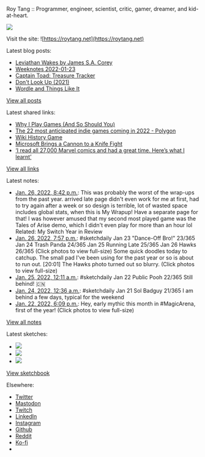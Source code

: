 Roy Tang :: Programmer, engineer, scientist, critic, gamer, dreamer, and kid-at-heart.

![](https://roytang.net/static/img/profile.jpg)

Visit the site: ![https://roytang.net](https://roytang.net)

Latest blog posts:

- [Leviathan Wakes by James S.A. Corey](https://roytang.net/2022/01/leviathan-wakes/)
- [Weeknotes 2022-01-23](https://roytang.net/2022/01/weeknotes-01-23/)
- [Captain Toad: Treasure Tracker](https://roytang.net/2022/01/captain-toad/)
- [Don&#x27;t Look Up (2021)](https://roytang.net/2022/01/dont-look-up/)
- [Wordle and Things Like It](https://roytang.net/2022/01/wordle-things/)

[View all posts](https://roytang.net/blog)

Latest shared links:

- [Why I Play Games (And So Should You)](https://roytang.net/2022/01/why-i-play-games-and-so-should-you/)
- [The 22 most anticipated indie games coming in 2022 - Polygon](https://roytang.net/2022/01/667c90073c52ad5fff23bbf4642f2e7a/)
- [Wiki History Game](https://roytang.net/2022/01/519cca2c68240b71ea980b9e568d58de/)
- [Microsoft Brings a Cannon to a Knife Fight](https://roytang.net/2022/01/microsoft-brings-a-cannon-to-a-knife-fight/)
- [‘I read all 27,000 Marvel comics and had a great time. Here’s what I learnt’](https://roytang.net/2022/01/i-read-all-27000-marvel-comics-and-had-a-great-time-heres-what-i-learnt/)

[View all links](https://roytang.net/links)

Latest notes:

- [Jan. 26, 2022, 8:42 p.m.](https://roytang.net/2022/01/playstation-wrapup-2021/): This was probably the worst of the wrap-ups from the past year. arrived late page didn&#x27;t even work for me at first, had to try again after a week or so design is terrible, lot of wasted space includes global stats, when this is My Wrapup! Have a separate page for that! I was however amused that my second most played game was the Tales of Arise demo, which I didn&#x27;t even play for more than an hour lol Related: My Switch Year in Review
- [Jan. 26, 2022, 7:57 p.m.](https://roytang.net/2022/01/7b397b377d3cc20fd7fb3b9751c9d64c/): #sketchdaily Jan 23 &quot;Dance-Off Bro!&quot; 23/365 Jan 24 Trash Panda 24/365 Jan 25 Running Late 25/365 Jan 26 Hawks 26/365 (Click photos to view full-size) Some quick doodles today to catchup. The small pad I&#x27;ve been using for the past year or so is about to run out. [20:01] The Hawks photo turned out so blurry. (Click photos to view full-size)
- [Jan. 25, 2022, 12:11 a.m.](https://roytang.net/2022/01/63f337dbfd006bbe7d6281dee568f5c5/): #sketchdaily Jan 22 Public Pooh 22/365 Still behind! 🇨🇳
- [Jan. 24, 2022, 12:36 a.m.](https://roytang.net/2022/01/383c2c156e8aae0b5e7d96c606c33971/): #sketchdaily Jan 21 Sol Badguy 21/365 I am behind a few days, typical for the weekend
- [Jan. 22, 2022, 6:09 p.m.](https://roytang.net/2022/01/1484830672045088769/): Hey, early mythic this month in #MagicArena, first of the year! (Click photos to view full-size)

[View all notes](https://roytang.net/notes)

Latest sketches:


- ![](https://roytang.net/media/cache/24/02/2402b1572d36061c8355ec0ab0619422.jpg)
- ![](https://roytang.net/media/cache/8e/20/8e20c601f16a1fe62517e7011d646b96.jpg)
- ![](https://roytang.net/media/cache/eb/6d/eb6d42690e16874c36049dccfd32b06d.jpg)

[View sketchbook](https://roytang.net/albums/sketchbook)


Elsewhere:

- [Twitter](https://twitter.com/roytang)
- [Mastodon](https://mastodon.technology/@roytang)
- [Twitch](https://twitch.tv/twitchyroy)
- [LinkedIn](https://www.linkedin.com/in/roytang)
- [Instagram](https://instagram.com/roytang0400)
- [Github](https://github.com/roytang)
- [Reddit](https://reddit.com/u/hungryroy)
- [Ko-fi](https://ko-fi.com/roytang)
- [](mailto:hello@roytang.net)